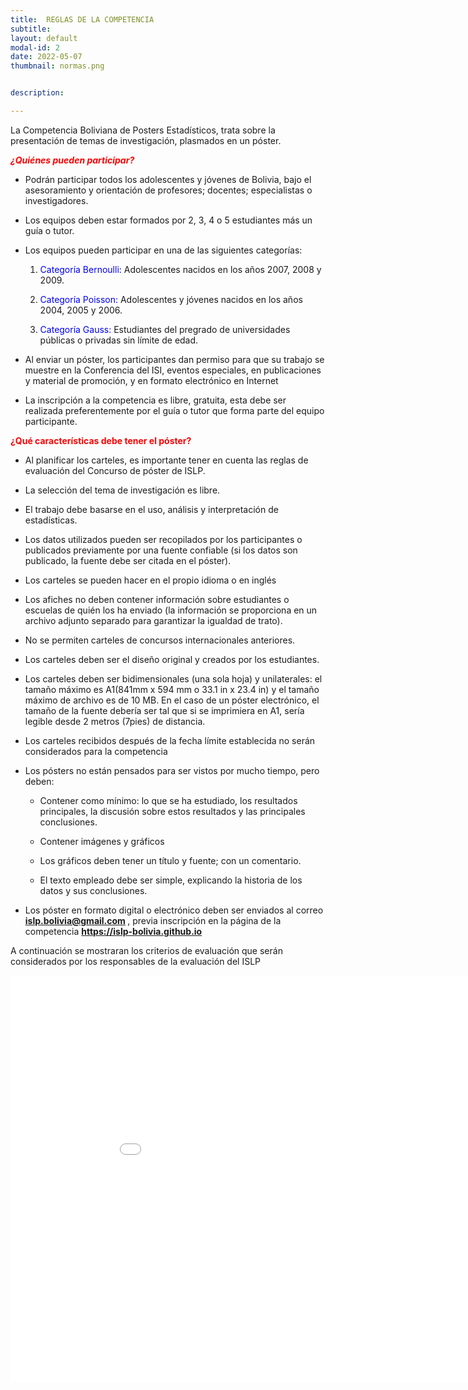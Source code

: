 ```yaml
---
title:  REGLAS DE LA COMPETENCIA
subtitle: 
layout: default
modal-id: 2
date: 2022-05-07
thumbnail: normas.png


description:  

---
```




La Competencia Boliviana de Posters Estadísticos, trata sobre la presentación
de temas de investigación, plasmados en un póster.

<span style="color:red">*<b>¿Quiénes pueden participar? </b>* </span>


- Podrán participar todos los adolescentes y jóvenes de Bolivia, bajo el asesoramiento y orientación de profesores; docentes; especialistas o investigadores.

- Los equipos deben estar formados por 2, 3, 4 o 5 estudiantes más un guía o tutor. 

- Los equipos pueden participar en una de las siguientes categorías:
	
  1. <span style="color:blue">Categoría Bernoulli:</span> Adolescentes nacidos en los años 2007, 2008 y 2009.
  
  2. <span style="color:blue">Categoría Poisson: </span> Adolescentes y jóvenes nacidos en los años 2004, 2005 y 2006.
	
  3. <span style="color:blue">Categoría Gauss: </span> Estudiantes del pregrado de universidades públicas o privadas sin límite de edad. 

- Al enviar un póster, los participantes dan permiso para que su trabajo se muestre en la Conferencia del ISI, eventos especiales, en publicaciones y material de promoción, y en formato electrónico en Internet 

- La inscripción a la competencia es libre, gratuita, esta debe ser realizada preferentemente por el guía o tutor que forma parte del equipo participante.



 <b> <span style="color:red">¿Qué características debe tener el póster? </span></b>
 
 
- Al planificar los carteles, es importante tener en cuenta  las reglas de evaluación del Concurso de póster de ISLP. 

- La selección del tema de investigación es libre.

- El trabajo debe basarse en el uso, análisis y interpretación de estadísticas. 

- Los datos utilizados pueden ser recopilados por los participantes o publicados previamente por una
fuente confiable (si los datos son publicado, la fuente debe ser citada en el póster).

- Los carteles se pueden hacer en el propio idioma o en inglés

- Los afiches no deben contener información sobre estudiantes o escuelas de quién los ha enviado (la 
información se proporciona en un archivo adjunto separado para garantizar la igualdad de trato).

- No se permiten carteles de concursos internacionales anteriores.

- Los carteles deben ser el diseño original y creados por los estudiantes.

- Los carteles deben ser bidimensionales (una sola hoja) y unilaterales: el tamaño máximo es A1(841mm 
x 594 mm o 33.1 in x 23.4 in) y el tamaño máximo de archivo es de 10 MB. En el caso de un póster
electrónico, el tamaño de la fuente debería ser tal que si se imprimiera en A1, sería legible desde 2
metros (7pies) de distancia.

- Los carteles recibidos después de la fecha límite establecida no serán considerados para la 
competencia

- Los pósters no están pensados para ser vistos por mucho tiempo, pero deben:

  * Contener como mínimo: lo que se ha estudiado, los resultados principales, la discusión sobre estos resultados y las principales conclusiones.
  
  * Contener imágenes y gráficos
  
  * Los gráficos deben tener un título y fuente; con un comentario.
  
  * El texto empleado debe ser simple, explicando la historia de los datos y sus conclusiones.
  
  
- Los póster en formato digital o electrónico deben ser enviados al correo <b><span style="color:orange"> islp.bolivia@gmail.com </span></b>, previa inscripción en la página de la competencia <b> https://islp-bolivia.github.io </b>


A continuación se mostraran los criterios de evaluación  que serán considerados por  los responsables de la evaluación del ISLP  

<html>
<body>
<embed src="img/Criterios_a_Jusgar2022.pdf" width="950" height="650">
</body>
</html>